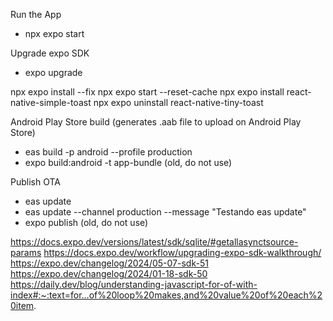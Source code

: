 Run the App
- npx expo start 

Upgrade expo SDK
- expo upgrade

npx expo install --fix
npx expo start --reset-cache
npx expo install react-native-simple-toast
npx expo uninstall react-native-tiny-toast

Android Play Store build (generates .aab file to upload on Android Play Store)
- eas build -p android --profile production
- expo build:android -t app-bundle (old, do not use)

Publish OTA
- eas update
- eas update --channel production --message "Testando eas update"
- expo publish (old, do not use)



https://docs.expo.dev/versions/latest/sdk/sqlite/#getallasynctsource-params
https://docs.expo.dev/workflow/upgrading-expo-sdk-walkthrough/
https://expo.dev/changelog/2024/05-07-sdk-51
https://expo.dev/changelog/2024/01-18-sdk-50
https://daily.dev/blog/understanding-javascript-for-of-with-index#:~:text=for...of%20loop%20makes,and%20value%20of%20each%20item.



